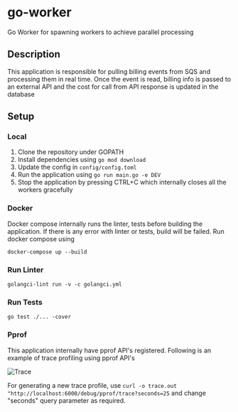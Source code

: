 go-worker
==========
Go Worker for spawning workers to achieve parallel processing

## Description
This application is responsible for pulling billing events from SQS and processing them in real time. Once the event is read, billing info is passed to an external API and the cost for call from API response is updated in the database

## Setup
### Local
1. Clone the repository under GOPATH
2. Install dependencies using ```go mod download```
3. Update the config in ```config/config.toml```
4. Run the application using ```go run main.go -e DEV```
5. Stop the application by pressing CTRL+C which internally closes all the workers gracefully
### Docker
Docker compose internally runs the linter, tests before building the application. If there is any error with linter or tests, build will be failed. Run docker compose using 

```docker-compose up --build```
### Run Linter
```golangci-lint run -v -c golangci.yml```
### Run Tests
```go test ./... -cover```
### Pprof
This application internally have pprof API's registered. Following is an example of trace profiling using pprof API's

![Trace](./img/trace.png)

For generating a new trace profile, use ```curl -o trace.out "http://localhost:6000/debug/pprof/trace?seconds=25``` and change "seconds" query parameter as required.
